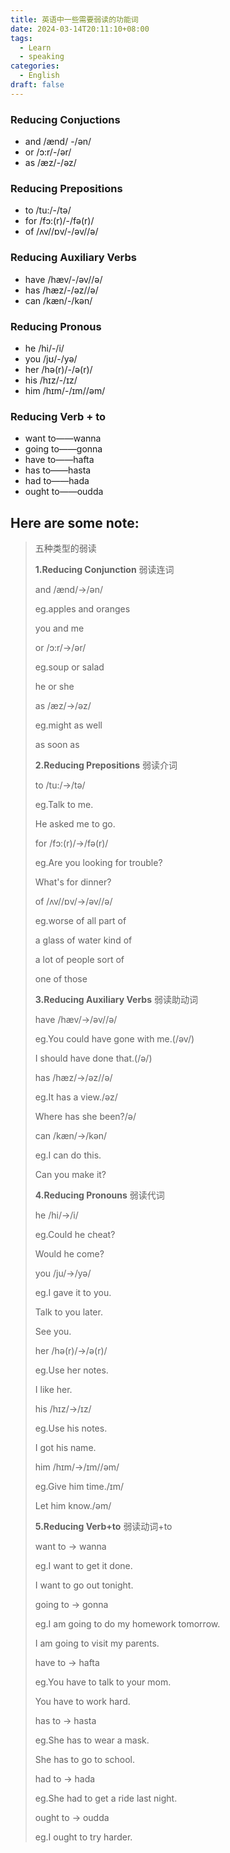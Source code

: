 ```yaml
---
title: 英语中一些需要弱读的功能词
date: 2024-03-14T20:11:10+08:00
tags:
  - Learn
  - speaking
categories:
  - English
draft: false
---
```


### Reducing Conjuctions

- and /ænd/ -/ən/
- or /ɔ:r/-/ər/
- as /æz/-/əz/

### Reducing Prepositions

- to /tu:/-/tə/
- for /fɔ:(r)/-/fə(r)/
- of /ʌv//ɒv/-/əv//ə/

### Reducing Auxiliary Verbs

- have /hæv/-/əv//ə/
- has /hæz/-/əz//ə/
- can /kæn/-/kən/

### Reducing Pronous

- he /hi/-/i/
- you /jʊ/-/yə/
- her /hə(r)/-/ə(r)/
- his /hɪz/-/ɪz/
- him /hɪm/-/ɪm//əm/

### Reducing Verb + to

- want to——wanna
- going to——gonna
- have to——hafta
- has to——hasta
- had to——hada
- ought to——oudda



## Here are some note:

> 五种类型的弱读
>
> **1.Reducing Conjunction** 弱读连词
>
> and /ænd/→/ən/
>
> eg.apples and oranges
>
>    you and me
>
> or /ɔ:r/→/ər/
>
> eg.soup or salad
>
>    he or she
>
> as /æz/→/əz/
>
> eg.might as well
>
>    as soon as
>
> **2.Reducing Prepositions** 弱读介词
>
> to /tu:/→/tə/
>
> eg.Talk to me.
>
>    He asked me to go.
>
> for /fɔ:(r)/→/fə(r)/
>
> eg.Are you looking for trouble?
>
>    What's for dinner?
>
> of /ʌv//ɒv/→/əv//ə/
>
> eg.worse of all                part of
>
>    a glass of water        kind of
>
>    a lot of people           sort of
>
>    one of those
>
> **3.Reducing Auxiliary Verbs** 弱读助动词
>
> have /hæv/→/əv//ə/
>
> eg.You could have gone with me.(/əv/)
>
>    I should have done that.(/ə/)
>
> has /hæz/→/əz//ə/
>
> eg.It has a view./əz/
>
>   Where has she been?/ə/
>
> can /kæn/→/kən/
>
> eg.I can do this.
>
>   Can you make it?
>
> **4.Reducing Pronouns** 弱读代词
>
> he /hi/→/i/
>
> eg.Could he cheat?
>
>    Would he come?
>
> you /ju/→/yə/
>
> eg.I gave it to you.
>
>    Talk to you later.
>
>    See you.
>
> her /hə(r)/→/ə(r)/
>
> eg.Use her notes.
>
>    I like her.
>
> his /hɪz/→/ɪz/
>
> eg.Use his notes.
>
>    I got his name.
>
> him /hɪm/→/ɪm//əm/
>
> eg.Give him time./ɪm/
>
>    Let him know./əm/
>
> **5.Reducing Verb+to** 弱读动词+to
>
> want to → wanna
>
> eg.I want to get it done.
>
>    I want to go out tonight.
>
> going to → gonna
>
> eg.I am going to do my homework tomorrow.
>
>    I am going to visit my parents.
>
> have to → hafta
>
> eg.You have to talk to your mom.
>
>    You have to work hard.
>
> has to → hasta
>
> eg.She has to wear a mask.
>
>    She has to go to school.
>
> had to → hada
>
> eg.She had to get a ride last night.
>
> ought to → oudda
>
> eg.I ought to try harder.
